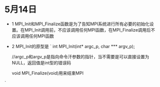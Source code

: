 # 5月14日
* 1 MPI_Init和MPI_Finalize函数是为了告知MPI系统进行所有必要的初始化设置。在MPI_Init调用前，不应该调用任何MPI函数，在MPI_Finalize调用后不应该调用任何MPI函数

* 2 MPI_Init的原型是
`
    int MPI_Init(int* argc_p, char *** argv_p);

    //argc_p和argv_p是指向命令汗参数的指针，当不需要是可以直接设置为NULL，返回值是int型的错误码

    void MPI_Finalize(void)用来结束MPI

`

